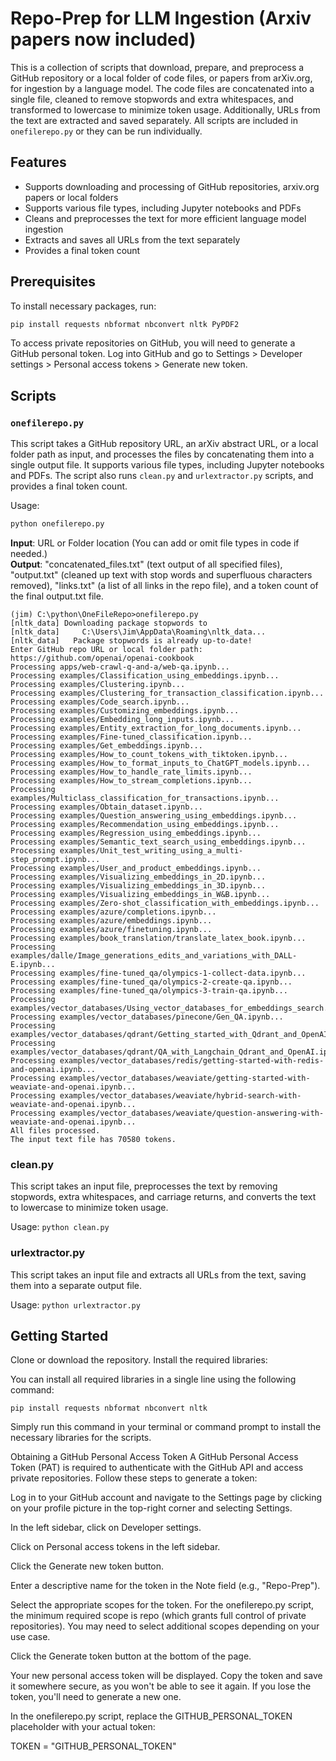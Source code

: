# Repo-Prep for LLM Ingestion (Arxiv papers now included)

This is a collection of scripts that download, prepare, and preprocess a GitHub repository or a local folder of code files, or papers from arXiv.org, for ingestion by a language model. The code files are concatenated into a single file, cleaned to remove stopwords and extra whitespaces, and transformed to lowercase to minimize token usage. Additionally, URLs from the text are extracted and saved separately. All scripts are included in `onefilerepo.py` or they can be run individually.

## Features

- Supports downloading and processing of GitHub repositories, arxiv.org papers or local folders
- Supports various file types, including Jupyter notebooks and PDFs
- Cleans and preprocesses the text for more efficient language model ingestion
- Extracts and saves all URLs from the text separately
- Provides a final token count

## Prerequisites

To install necessary packages, run:

```bash
pip install requests nbformat nbconvert nltk PyPDF2
```

To access private repositories on GitHub, you will need to generate a GitHub personal token. Log into GitHub and go to Settings > Developer settings > Personal access tokens > Generate new token.

## Scripts

### `onefilerepo.py`

This script takes a GitHub repository URL, an arXiv abstract URL, or a local folder path as input, and processes the files by concatenating them into a single output file. It supports various file types, including Jupyter notebooks and PDFs. The script also runs `clean.py` and `urlextractor.py` scripts, and provides a final token count.

Usage:
```bash
python onefilerepo.py
```

**Input**: URL or Folder location (You can add or omit file types in code if needed.)  
**Output**: "concatenated_files.txt" (text output of all specified files), "output.txt" (cleaned up text with stop words and superfluous characters removed), "links.txt" (a list of all links in the repo file), and a token count of the final output.txt file.

```
(jim) C:\python\OneFileRepo>onefilerepo.py
[nltk_data] Downloading package stopwords to
[nltk_data]     C:\Users\Jim\AppData\Roaming\nltk_data...
[nltk_data]   Package stopwords is already up-to-date!
Enter GitHub repo URL or local folder path: https://github.com/openai/openai-cookbook
Processing apps/web-crawl-q-and-a/web-qa.ipynb...
Processing examples/Classification_using_embeddings.ipynb...
Processing examples/Clustering.ipynb...
Processing examples/Clustering_for_transaction_classification.ipynb...
Processing examples/Code_search.ipynb...
Processing examples/Customizing_embeddings.ipynb...
Processing examples/Embedding_long_inputs.ipynb...
Processing examples/Entity_extraction_for_long_documents.ipynb...
Processing examples/Fine-tuned_classification.ipynb...
Processing examples/Get_embeddings.ipynb...
Processing examples/How_to_count_tokens_with_tiktoken.ipynb...
Processing examples/How_to_format_inputs_to_ChatGPT_models.ipynb...
Processing examples/How_to_handle_rate_limits.ipynb...
Processing examples/How_to_stream_completions.ipynb...
Processing examples/Multiclass_classification_for_transactions.ipynb...
Processing examples/Obtain_dataset.ipynb...
Processing examples/Question_answering_using_embeddings.ipynb...
Processing examples/Recommendation_using_embeddings.ipynb...
Processing examples/Regression_using_embeddings.ipynb...
Processing examples/Semantic_text_search_using_embeddings.ipynb...
Processing examples/Unit_test_writing_using_a_multi-step_prompt.ipynb...
Processing examples/User_and_product_embeddings.ipynb...
Processing examples/Visualizing_embeddings_in_2D.ipynb...
Processing examples/Visualizing_embeddings_in_3D.ipynb...
Processing examples/Visualizing_embeddings_in_W&B.ipynb...
Processing examples/Zero-shot_classification_with_embeddings.ipynb...
Processing examples/azure/completions.ipynb...
Processing examples/azure/embeddings.ipynb...
Processing examples/azure/finetuning.ipynb...
Processing examples/book_translation/translate_latex_book.ipynb...
Processing examples/dalle/Image_generations_edits_and_variations_with_DALL-E.ipynb...
Processing examples/fine-tuned_qa/olympics-1-collect-data.ipynb...
Processing examples/fine-tuned_qa/olympics-2-create-qa.ipynb...
Processing examples/fine-tuned_qa/olympics-3-train-qa.ipynb...
Processing examples/vector_databases/Using_vector_databases_for_embeddings_search.ipynb...
Processing examples/vector_databases/pinecone/Gen_QA.ipynb...
Processing examples/vector_databases/qdrant/Getting_started_with_Qdrant_and_OpenAI.ipynb...
Processing examples/vector_databases/qdrant/QA_with_Langchain_Qdrant_and_OpenAI.ipynb...
Processing examples/vector_databases/redis/getting-started-with-redis-and-openai.ipynb...
Processing examples/vector_databases/weaviate/getting-started-with-weaviate-and-openai.ipynb...
Processing examples/vector_databases/weaviate/hybrid-search-with-weaviate-and-openai.ipynb...
Processing examples/vector_databases/weaviate/question-answering-with-weaviate-and-openai.ipynb...
All files processed.
The input text file has 70580 tokens.
```



### clean.py

This script takes an input file, preprocesses the text by removing stopwords, extra whitespaces, and carriage returns, and converts the text to lowercase to minimize token usage.

Usage:
`python clean.py`

### urlextractor.py

This script takes an input file and extracts all URLs from the text, saving them into a separate output file.

Usage:
`python urlextractor.py`

## Getting Started

Clone or download the repository.
Install the required libraries:

You can install all required libraries in a single line using the following command:

`pip install requests nbformat nbconvert nltk`

Simply run this command in your terminal or command prompt to install the necessary libraries for the scripts.


Obtaining a GitHub Personal Access Token
A GitHub Personal Access Token (PAT) is required to authenticate with the GitHub API and access private repositories. Follow these steps to generate a token:

Log in to your GitHub account and navigate to the Settings page by clicking on your profile picture in the top-right corner and selecting Settings.

In the left sidebar, click on Developer settings.

Click on Personal access tokens in the left sidebar.

Click the Generate new token button.

Enter a descriptive name for the token in the Note field (e.g., "Repo-Prep").

Select the appropriate scopes for the token. For the onefilerepo.py script, the minimum required scope is repo (which grants full control of private repositories). You may need to select additional scopes depending on your use case.

Click the Generate token button at the bottom of the page.

Your new personal access token will be displayed. Copy the token and save it somewhere secure, as you won't be able to see it again. If you lose the token, you'll need to generate a new one.

In the onefilerepo.py script, replace the GITHUB_PERSONAL_TOKEN placeholder with your actual token:

TOKEN = "GITHUB_PERSONAL_TOKEN"
